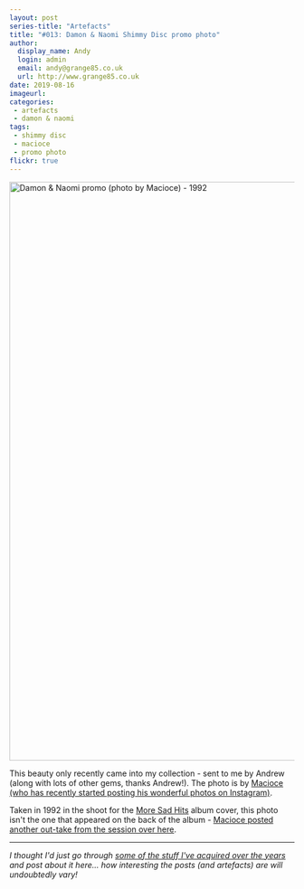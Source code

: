 ```yaml
---
layout: post
series-title: "Artefacts" 
title: "#013: Damon & Naomi Shimmy Disc promo photo"
author:
  display_name: Andy
  login: admin
  email: andy@grange85.co.uk
  url: http://www.grange85.co.uk
date: 2019-08-16
imageurl: 
categories:
 - artefacts
 - damon & naomi
tags:
 - shimmy disc
 - macioce
 - promo photo
flickr: true
---
```


<a data-flickr-embed="true"  href="https://www.flickr.com/photos/grange85/48260870377/in/dateposted/" title="Damon &amp; Naomi promo (photo by Macioce) - 1992"><img src="https://live.staticflickr.com/65535/48260870377_fe0ee125d9_b.jpg" width="776" height="1024" alt="Damon &amp; Naomi promo (photo by Macioce) - 1992"></a>

This beauty only recently came into my collection - sent to me by Andrew (along with lots of other gems, thanks Andrew!). The photo is by [Macioce (who has recently started posting his wonderful photos on Instagram)](https://www.instagram.com/maciocephotography/). 

Taken in 1992 in the shoot for the [More Sad Hits](/database/damon-and-naomi/releases/damon-and-naomi-more-sad-hits/) album cover, this photo isn't the one that appeared on the back of the album - [Macioce posted another out-take from the session over here](https://www.instagram.com/p/BzQsr_tFm-l/).

---

_I thought I'd just go through [some of the stuff I've acquired over the years](/category/artefacts/) and post about it here... how interesting the posts (and artefacts) are will undoubtedly vary!_
